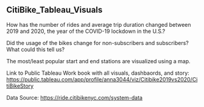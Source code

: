 ## CitiBike_Tableau_Visuals

How has the number of rides and average trip duration changed between 2019 and 2020, the year of the COVID-19 lockdown in the U.S.?

Did the usage of the bikes change for non-subscribers and subscribers? What could this tell us?

The most/least popular start and end stations are visualized using a map.



Link to Public Tableau Work book with all visuals, dashbaords, and story:
https://public.tableau.com/app/profile/anna3044/viz/Citibike2019vs2020/CitiBikeStory

Data Source:
https://ride.citibikenyc.com/system-data

